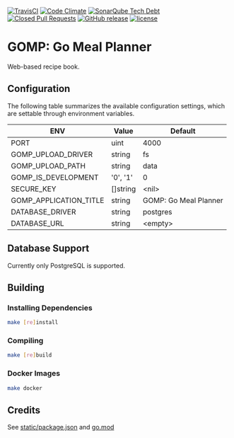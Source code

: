 [![TravisCI](https://img.shields.io/travis/chadweimer/gomp.svg?label=travisci)](https://travis-ci.org/chadweimer/gomp)
[![Code Climate](https://img.shields.io/codeclimate/maintainability/chadweimer/gomp.svg)](https://codeclimate.com/github/chadweimer/gomp)
[![SonarQube Tech Debt](https://img.shields.io/sonar/https/sonarcloud.io/chadweimer%3Agomp/tech_debt.svg)](https://sonarcloud.io/dashboard?id=chadweimer%3Agomp)
[![Closed Pull Requests](https://img.shields.io/github/issues-pr-closed-raw/chadweimer/gomp.svg)](https://github.com/chadweimer/gomp/pulls)
[![GitHub release](https://img.shields.io/github/release/chadweimer/gomp.svg)](https://github.com/chadweimer/gomp/releases)
[![license](https://img.shields.io/github/license/chadweimer/gomp.svg)](LICENSE)

# GOMP: Go Meal Planner

Web-based recipe book.

## Configuration

The following table summarizes the available configuration settings, which are settable through environment variables.

| ENV                      | Value    | Default               |
|--------------------------|----------|-----------------------|
| PORT                     | uint     | 4000                  |
| GOMP\_UPLOAD\_DRIVER     | string   | fs                    |
| GOMP\_UPLOAD\_PATH       | string   | data                  |
| GOMP\_IS_DEVELOPMENT     | '0', '1' | 0                     |
| SECURE\_KEY              | []string | &lt;nil&gt;           |
| GOMP\_APPLICATION\_TITLE | string   | GOMP: Go Meal Planner |
| DATABASE_DRIVER          | string   | postgres              |
| DATABASE\_URL            | string   | &lt;empty&gt;         |

## Database Support

Currently only PostgreSQL is supported.

## Building

### Installing Dependencies

```bash
make [re]install
```

### Compiling

```bash
make [re]build
```

### Docker Images

```bash
make docker
```

## Credits

See [static/package.json](static/package.json) and [go.mod](go.mod)
